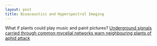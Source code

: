 ```yaml
---
layout: post
title: Bioacoustics and Hyperspectral Imaging
---
```


What if plants could play music and paint pictures? [Underground signals carried through common mycelial networks warn neighbouring plants of aphid attack](https://onlinelibrary.wiley.com/doi/abs/10.1111/ele.12115)
